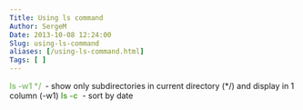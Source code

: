 ```yaml
---
Title: Using ls command
Author: SergeM
Date: 2013-10-08 12:24:00
Slug: using-ls-command
aliases: [/using-ls-command.html]
Tags: [ ]
---
```




**<span style="color: #93c47d;">ls -w1 */ </span>&nbsp;**- show only subdirectories in current directory (*/) and display in 1 column (-w1)
<span style="color: #6aa84f;">**ls -c** </span>&nbsp;- sort by date
